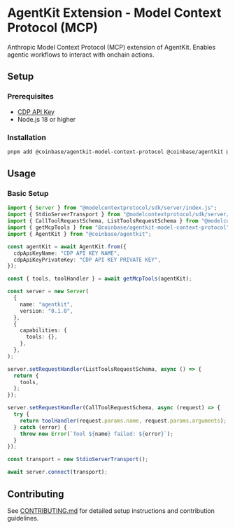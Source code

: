 # AgentKit Extension - Model Context Protocol (MCP)

Anthropic Model Context Protocol (MCP) extension of AgentKit. Enables agentic workflows to interact with onchain actions.

## Setup

### Prerequisites

- [CDP API Key](https://portal.cdp.coinbase.com/access/api)
- Node.js 18 or higher

### Installation

```bash
pnpm add @coinbase/agentkit-model-context-protocol @coinbase/agentkit @modelcontextprotocol/sdk
```

## Usage

### Basic Setup

```typescript
import { Server } from "@modelcontextprotocol/sdk/server/index.js";
import { StdioServerTransport } from "@modelcontextprotocol/sdk/server/stdio.js";
import { CallToolRequestSchema, ListToolsRequestSchema } from "@modelcontextprotocol/sdk/types.js";
import { getMcpTools } from "@coinbase/agentkit-model-context-protocol";
import { AgentKit } from "@coinbase/agentkit";

const agentKit = await AgentKit.from({
  cdpApiKeyName: "CDP API KEY NAME",
  cdpApiKeyPrivateKey: "CDP API KEY PRIVATE KEY",
});

const { tools, toolHandler } = await getMcpTools(agentKit);

const server = new Server(
  {
    name: "agentkit",
    version: "0.1.0",
  },
  {
    capabilities: {
      tools: {},
    },
  },
);

server.setRequestHandler(ListToolsRequestSchema, async () => {
  return {
    tools,
  };
});

server.setRequestHandler(CallToolRequestSchema, async (request) => {
  try {
    return toolHandler(request.params.name, request.params.arguments);
  } catch (error) {
    throw new Error(`Tool ${name} failed: ${error}`);
  }
});

const transport = new StdioServerTransport();

await server.connect(transport);
```

## Contributing

See [CONTRIBUTING.md](../../../CONTRIBUTING.md) for detailed setup instructions and contribution guidelines.
